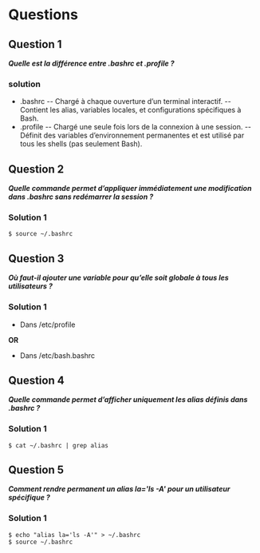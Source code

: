 # Questions

## Question 1
***Quelle est la différence entre .bashrc et .profile ?***

### solution 

- .bashrc 
	-- Chargé à chaque ouverture d’un terminal interactif.
	-- Contient les alias, variables locales, et configurations spécifiques à Bash.
- .profile 
	-- Chargé une seule fois lors de la connexion à une session.
	-- Définit des variables d’environnement permanentes et est utilisé par tous les shells (pas seulement Bash).


## Question 2
***Quelle commande permet d’appliquer immédiatement une modification dans .bashrc sans redémarrer la session ?***

### Solution 1
```
$ source ~/.bashrc

```

## Question 3
***Où faut-il ajouter une variable pour qu’elle soit globale à tous les utilisateurs ?***

### Solution 1

- Dans  /etc/profile

**OR**

- Dans /etc/bash.bashrc

## Question 4
***Quelle commande permet d’afficher uniquement les alias définis dans .bashrc ?***

### Solution 1
```
$ cat ~/.bashrc | grep alias
```

## Question 5
***Comment rendre permanent un alias la='ls -A' pour un utilisateur spécifique ?***

### Solution 1
```
$ echo "alias la='ls -A'" > ~/.bashrc
$ source ~/.bashrc
```


